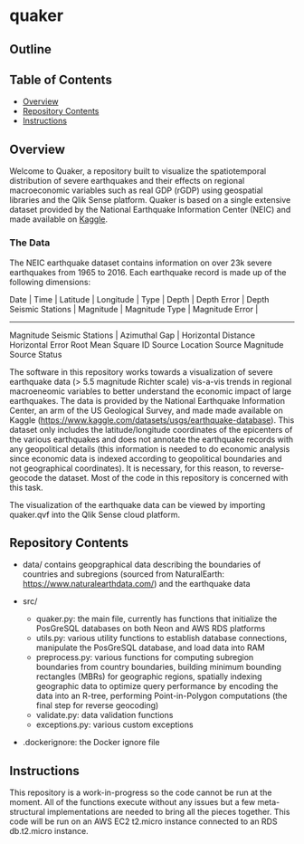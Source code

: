 # quaker

Outline
- 



## Table of Contents
- [Overview](#overview)
- [Repository Contents](#repository-contents)
- [Instructions](#instructions)

## Overview
Welcome to Quaker, a repository built to visualize the spatiotemporal distribution of severe earthquakes and their effects on regional macroeconomic variables such as real GDP (rGDP) using geospatial libraries and the Qlik Sense platform. Quaker is based on a single extensive dataset provided by the National Earthquake Information Center (NEIC) and made available on [Kaggle](https://www.kaggle.com/datasets/usgs/earthquake-database).

### The Data
The NEIC earthquake dataset contains information on over 23k severe earthquakes from 1965 to 2016. Each earthquake record is made up of the following dimensions:

 Date | Time | Latitude | Longitude | Type | Depth | Depth Error | Depth Seismic Stations | Magnitude | Magnitude Type | Magnitude Error | 
  ---   ---      ---         ---      ---     ---       ---                ---                 ---           ---               ---






Magnitude Seismic Stations | Azimuthal Gap | Horizontal Distance
Horizontal Error
Root Mean Square
ID Source
Location Source
Magnitude Source
Status









The software in this repository works towards a visualization of severe earthquake data (> 5.5 magnitude Richter scale) vis-a-vis trends in regional macroeneomic variables to better understand the economic impact of large earthquakes. The data is provided by the National Earthquake Information Center, an arm of the US Geological Survey, and made made available on Kaggle (https://www.kaggle.com/datasets/usgs/earthquake-database). This dataset only includes the latitude/longitude coordinates of the epicenters of the various earthquakes and does not annotate the earthquake records with any geopolitical details (this information is needed to do economic analysis since economic data is indexed according to geopolitical boundaries and not geographical coordinates). It is necessary, for this reason, to reverse-geocode the dataset. Most of the code in this repository is concerned with this task.

The visualization of the earthquake data can be viewed by importing quaker.qvf into the Qlik Sense cloud platform. 

## Repository Contents

- data/ contains geopgraphical data describing the boundaries of countries and subregions (sourced from NaturalEarth: https://www.naturalearthdata.com/) and the earthquake data

- src/
  - quaker.py: the main file, currently has functions that initialize the PosGreSQL databases on both Neon and AWS RDS platforms
  - utils.py: various utility functions to establish database connections, manipulate the PosGreSQL database, and load data into RAM
  - preprocess.py: various functions for computing subregion boundaries from country boundaries, building minimum bounding rectangles (MBRs) for geographic regions, spatially indexing geographic data to optimize query performance by encoding the data into an R-tree, performing Point-in-Polygon computations (the final step for reverse geocoding)
  - validate.py: data validation functions
  - exceptions.py: various custom exceptions
 
- .dockerignore: the Docker ignore file

## Instructions
This repository is a work-in-progress so the code cannot be run at the moment. All of the functions execute without any issues but a few meta-structural implementations are needed to bring all the pieces together. This code will be run on an AWS EC2 t2.micro instance connected to an RDS db.t2.micro instance.
